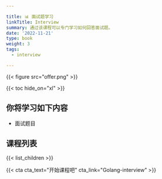 ```yaml
---

title: 📊 面试题学习
linkTitle: Interview
summary: 通过该课程可以专门学习如何回答面试题。
date: '2022-11-21'
type: book
weight: 3
tags:
  - interview

---
```


{{< figure src="offer.png" >}}

{{< toc hide_on="xl" >}}

## 你将学习如下内容

- 面试题目

## 课程列表

{{< list_children >}}

{{< cta cta_text="开始课程吧" cta_link="Golang-interview" >}}
